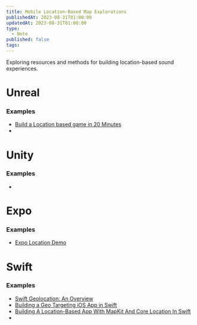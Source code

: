 ```yaml
---
title: Mobile Location-Based Map Explorations
publishedAt: 2023-08-31T01:00:00
updatedAt: 2023-08-31T01:00:00
type:
  - Note
published: false
tags:
---
```



Exploring resources and methods for building location-based sound experiences.



# **Unreal**

### Examples
- [Build a Location based game in 20 Minutes](https://www.youtube.com/watch?v=-RMdkG0VL4A)
-


# **Unity**

### Examples
-



# **Expo**

### Examples
- [Expo Location Demo](https://docs.expo.dev/versions/latest/sdk/location/#installation)

# **Swift**

### Examples
- [Swift Geolocation: An Overview](https://www.abstractapi.com/guides/swift-geolocation)
- [Building a Geo Targeting iOS App in Swift](https://www.appcoda.com/geo-targeting-ios/)
- [Building A Location-Based App With MapKit And Core Location In Swift](https://www.momentslog.com/development/ios/building-a-location-based-app-with-mapkit-and-core-location-in-swift)
-
